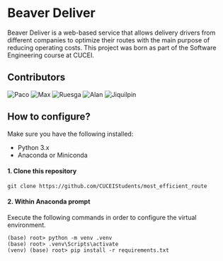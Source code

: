 # Beaver Deliver
Beaver Deliver is a web-based service that allows delivery drivers from different companies to optimize their routes with the main purpose of reducing operating costs.
This project was born as part of the Software Engineering course at CUCEI.

## Contributors

![Paco](https://img.shields.io/badge/GitHub-Paco-181717?style=for-the-badge&logo=github)  ![Max](https://img.shields.io/badge/GitHub-Max-181717?style=for-the-badge&logo=github) ![Ruesga](https://img.shields.io/badge/GitHub-Ruesga-181717?style=for-the-badge&logo=github) ![Alan](https://img.shields.io/badge/GitHub-Alan-181717?style=for-the-badge&logo=github) ![Jiquilpin](https://img.shields.io/badge/GitHub-Jiquilpin-181717?style=for-the-badge&logo=github)  

## How to configure?
Make sure you have the following installed:
- Python 3.x
- Anaconda or Miniconda

#### 1. Clone this repository
```
git clone https://github.com/CUCEIStudents/most_efficient_route

```
#### 2. Within Anaconda prompt
Execute the following commands in order to configure the virtual environment.
```
(base) root> python -m venv .venv
(base) root> .venv\Scripts\activate
(venv) (base) root> pip install -r requirements.txt
```
